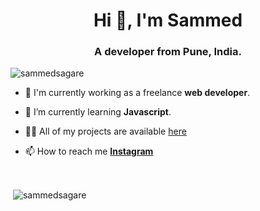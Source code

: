 <h1 align="center">Hi 👋, I'm Sammed</h1>
<h3 align="center">A developer from Pune, India.</h3>

<p align="left"> <img src="https://komarev.com/ghpvc/?username=sammedsagare&label=Profile%20views&color=0e75b6&style=flat" alt="sammedsagare" /> </p>

- 🔭 I'm currently working as a freelance **web developer**.

- 🌱 I’m currently learning **Javascript**.

- 👨‍💻 All of my projects are available [here](https://github.com/sammedsagare)

- 📫 How to reach me **[Instagram](https://instagram.com/sammedsagare_)**



<br>



<p>&nbsp;<img align="center" src="https://github-readme-stats.vercel.app/api?username=sammedsagare&show_icons=true&locale=en" alt="sammedsagare" /></p>
